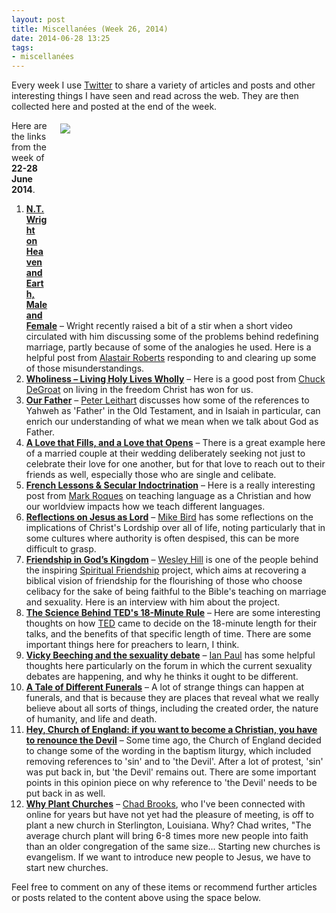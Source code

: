 ```yaml
---
layout: post
title: Miscellanées (Week 26, 2014)
date: 2014-06-28 13:25
tags:
- miscellanées
---
```

Every week I use <a href="http://twitter.com/jakebelder">Twitter</a> to share a variety of articles and posts and other interesting things I have seen and read across the web. They are then collected here and posted at the end of the week.

<div style="float: right; margin: 5px 1px 0px 20px; width: 425px; height: 300px;"><img src="https://dl.dropboxusercontent.com/u/3897986/Jake%20Blog%20Images/Two-People-Walking.jpg"></div>

Here are the links from the week of <strong>22-28 June 2014</strong>.

<ol>
<li><strong><a href="http://bit.ly/1l3aype">N.T. Wright on Heaven and Earth, Male and Female</a></strong> – Wright recently raised a bit of a stir when a short video circulated with him discussing some of the problems behind redefining marriage, partly because of some of the analogies he used. Here is a helpful post from <a href="http://twitter.com/zugzwanged">Alastair Roberts</a> responding to and clearing up some of those misunderstandings.</li>

<li><strong><a href="http://bit.ly/1l3b3iR">Wholiness – Living Holy Lives Wholly</a></strong> – Here is a good post from <a href="http://twitter.com/chuckdegroat">Chuck DeGroat</a> on living in the freedom Christ has won for us.</li>

<li><strong><a href="http://bit.ly/1iprvQf">Our Father</a></strong> – <a href="http://twitter.com/PLeithart">Peter Leithart</a> discusses how some of the references to Yahweh as 'Father' in the Old Testament, and in Isaiah in particular, can enrich our understanding of what we mean when we talk about God as Father.</li>

<li><strong><a href="http://bit.ly/Tp9qWH">A Love that Fills, and a Love that Opens</a></strong> – There is a great example here of a married couple at their wedding deliberately seeking not just to celebrate their love for one another, but for that love to reach out to their friends as well, especially those who are single and celibate.</li>

<li><strong><a href="http://bit.ly/UBHRu2">French Lessons & Secular Indoctrination</a></strong> – Here is a really interesting post from <a href="http://twitter.com/MarkRoques">Mark Roques</a> on teaching language as a Christian and how our worldview impacts how we teach different languages.</li>

<li><strong><a href="http://bit.ly/1rulqSu">Reflections on Jesus as Lord</a></strong> – <a href="http://twitter.com/mbird12">Mike Bird</a> has some reflections on the implications of Christ's Lordship over all of life, noting particularly that in some cultures where authority is often despised, this can be more difficult to grasp.</li>

<li><strong><a href="http://bit.ly/UIZd8g">Friendship in God’s Kingdom</a></strong> – <a href="http://twitter.com/wesleyhill">Wesley Hill</a> is one of the people behind the inspiring <a href="http://spiritualfriendship.org/">Spiritual Friendship</a> project, which aims at recovering a biblical vision of friendship for the flourishing of those who choose celibacy for the sake of being faithful to the Bible's teaching on marriage and sexuality. Here is an interview with him about the project.</li>

<li><strong><a href="http://linkd.in/1o2CNc1">The Science Behind TED's 18-Minute Rule</a></strong> – Here are some interesting thoughts on how <a href="http://www.ted.com">TED</a> came to decide on the 18-minute length for their talks, and the benefits of that specific length of time. There are some important things here for preachers to learn, I think.</li>

<li><strong><a href="http://bit.ly/UMmiqI">Vicky Beeching and the sexuality debate</a></strong> – <a href="http://twitter.com/Psephizo">Ian Paul</a> has some helpful thoughts here particularly on the forum in which the current sexuality debates are happening, and why he thinks it ought to be different.</li>

<li><strong><a href="http://bit.ly/1lkBa51">A Tale of Different Funerals</a></strong> – A lot of strange things can happen at funerals, and that is because they are places that reveal what we really believe about all sorts of things, including the created order, the nature of humanity, and life and death. </li>

<li><strong><a href="http://bit.ly/1poDKzo">Hey, Church of England: if you want to become a Christian, you have to renounce the Devil</a></strong> – Some time ago, the Church of England decided to change some of the wording in the baptism liturgy, which included removing references to 'sin' and to 'the Devil'. After a lot of protest, 'sin' was put back in, but 'the Devil' remains out. There are some important points in this opinion piece on why reference to 'the Devil' needs to be put back in as well.</li>

<li><strong><a href="http://bit.ly/1pGzln5">Why Plant Churches</a></strong> – <a href="http://twitter.com/revchadbrooks">Chad Brooks</a>, who I've been connected with online for years but have not yet had the pleasure of meeting, is off to plant a new church in Sterlington, Louisiana. Why? Chad writes, "The average church plant will bring 6-8 times more new people into faith than an older congregation of the same size... Starting new churches is evangelism. If we want to introduce new people to Jesus, we have to start new churches.</li>
</ol>

Feel free to comment on any of these items or recommend further articles or posts related to the content above using the space below.
